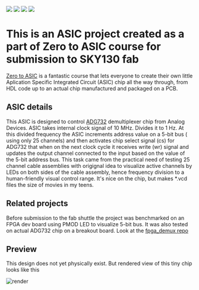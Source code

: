 ![](../../workflows/gds/badge.svg) ![](../../workflows/docs/badge.svg) ![](../../workflows/test/badge.svg) ![](../../workflows/fpga/badge.svg)

# This is an ASIC project created as a part of Zero to ASIC course for submission to SKY130 fab

[Zero to ASIC](https://www.zerotoasiccourse.com/) is a fantastic course that lets everyone to create their own little Aplication Specific Integrated Circuit 
(ASIC) chip all the way through, from HDL code up to an actual chip manufactured and packaged on a PCB.

## ASIC details

This ASIC is designed to control [ADG732](https://www.analog.com/en/products/adg732.html) demultiplexer chip from Analog Devices. ASIC takes internal clock signal of 10 MHz.
Divides it to 1 Hz. At this divided frequency the ASIC increments address value on a 5-bit bus ( using only 25 channels)
and then activates chip select signal (cs) for ADG732 that when on the next clock cycle it receives write (wr) signal
and updates the output channel connected to the input based on the value of the 5-bit address bus.
This task came from the practical need of testing 25 channel cable assemblies with origignal idea to visualize active channels
by LEDs on both sides of the cable assembly, hence frequency division to a human-friendly visual control range.
It's nice on the chip, but makes *.vcd files the size of movies in my teens.

## Related projects

Before submission to the fab shuttle the project was benchmarked on an FPGA dev board using PMOD LED to visualize 5-bit bus.
It was also tested on actual ADG732 chip on a breakout board. Look at the [fpga_demux repo](https://github.com/AndyShor/fpga_demux)

## Preview
This design does not yet physically exist. But rendered view of this tiny chip looks like this

![render](/docs/img/ASIC_7_cropped.png)

